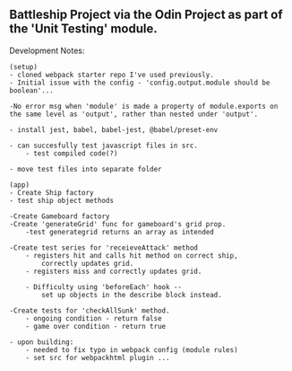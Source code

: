 ## Battleship Project via the Odin Project as part of the 'Unit Testing' module.

Development Notes:

    (setup)
    - cloned webpack starter repo I've used previously.
    - Initial issue with the config - 'config.output.module should be boolean'...

    -No error msg when 'module' is made a property of module.exports on the same level as 'output', rather than nested under 'output'.

    - install jest, babel, babel-jest, @babel/preset-env

    - can succesfully test javascript files in src.     
        - test compiled code(?)

    - move test files into separate folder
    
    (app)
    - Create Ship factory
    - test ship object methods

    -Create Gameboard factory
    -Create 'generateGrid' func for gameboard's grid prop.
        -test generategrid returns an array as intended
    
    -Create test series for 'receieveAttack' method
        - registers hit and calls hit method on correct ship,
            correctly updates grid.
        - registers miss and correctly updates grid.

        - Difficulty using 'beforeEach' hook --
            set up objects in the describe block instead.

    -Create tests for 'checkAllSunk' method.
        - ongoing condition - return false
        - game over condition - return true

    - upon building:
        - needed to fix typo in webpack config (module rules)
        - set src for webpackhtml plugin ...